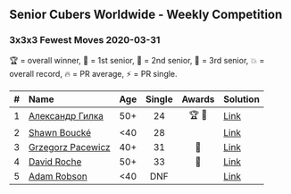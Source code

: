 <style>table {white-space: nowrap;}</style>

## Senior Cubers Worldwide - Weekly Competition
### 3x3x3 Fewest Moves 2020-03-31

🏆 = overall winner, 🥇 = 1st senior, 🥈 = 2nd senior, 🥉 = 3rd senior, 💥 = overall record, 🔥 = PR average, ⚡ = PR single.

| # | Name | Age | Single | Awards | Solution |
| :--: | :-- | :--: | :--: | :--: | :-- |
| 1 | [Александр Гилка](../../persons/александр_гилка/333fm.md) | 50+ | 24 | 🏆 🥇 | [Link](https://www.facebook.com/events/511598773063510/permalink/512404262982961/) |
| 2 | [Shawn Boucké](../../persons/shawn_boucke/333fm.md) | <40 | 28 |  | [Link](https://www.facebook.com/events/511598773063510/permalink/512363329653721/) |
| 3 | [Grzegorz Pacewicz](../../persons/grzegorz_pacewicz/333fm.md) | 40+ | 31 | 🥈 | [Link](https://www.facebook.com/events/511598773063510/permalink/514549682768419/) |
| 4 | [David Roche](../../persons/david_roche/333fm.md) | 50+ | 33 | 🥉 | [Link](https://www.facebook.com/events/511598773063510/permalink/514712556085465/) |
| 5 | [Adam Robson](../../persons/adam_robson/333fm.md) | <40 | DNF |  | [Link](https://www.facebook.com/events/500266387310754/permalink/501846950486031/) |

<!-- Global site tag (gtag.js) - Google Analytics -->
<script async src="https://www.googletagmanager.com/gtag/js?id=UA-86348435-3"></script>
<script>window.dataLayer = window.dataLayer || []; function gtag() {dataLayer.push(arguments);} gtag('js', new Date()); gtag('config', 'UA-86348435-3');</script>
